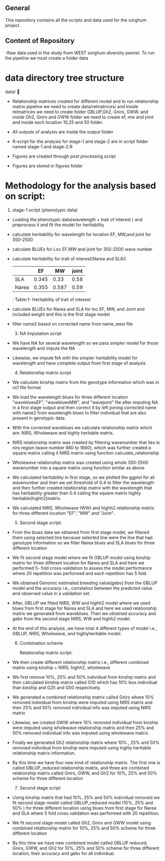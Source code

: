 ## General

This repository contains all the scripts and data used for the sorghum project.

## Content of Repository

-Raw data used in the study from WEST sorghum diversity pannel. To run the pipeline we must create a folder data


# data directory tree structure

data/


-   Relationship matrices created for different model and to run relationship matrix pipeline we need to create data/relmatrices/ and inside relmatrices we need to create folder GBLUP,Gh2, Gnirs, GWW. and inside Gh2, Gnirs and GWW folder we need to create ef, mw and joint and inside each location 10,25 and 50 folder.

-   All outputs of analysis are inside the output folder

-   R-script for the analysis for stage-1 and stage-2 are in script folder named stage-1 and stage-2.R

-   Figures are created through post processing script

-   Figures are stored in figures folder

# Methodology for the analysis based on script:

1.  stage-1 script (phenotypic data)

-   Loading the phenotypic data(wavelength + trait of interest ) and preprocess it and fit the model for heritability

-   calculate heritability for wavelength for location EF, MW,and joint for 350-2500

-   calculate BLUEs for Loc EF,MW and joint for 350-2500 wave number

-   calculate heritability for trait of interest(Narea and SLA)\

    |       | EF    | MW    | joint |
    |-------|-------|-------|-------|
    | SLA   | 0.345 | 0.33  | 0.58  |
    | Narea | 0.355 | 0.587 | 0.59  |

    : Table:1- Heritability of trait of interest

-   calculate BLUEs for Narea and SLA for loc EF, MW, and Joint and included weight and this is the first stage model

-   filter name2 based on corrected name from name_west file

    3.  NA Imputation script

-   We have NA for several wavelength so we pass simpler model for those wavelength and impute the NA

-   Likewise, we impute NA with the simpler heritability model for wavelength and have complete output from first stage of analysis

    4.  Relationship matrix script

-   We calculate kinship matrix from the genotype information which was in vcf file format

-   We load the wavelength blues for three different location "wavebluesEF", "wavebluesMW", and "wavejoint" file after imputing NA in a first stage output and then correct it by left joining corrected name with name2 from wavelength blues to filter individual that are also present in genotypic data.

-   With the corrected waveblues we calculate relationship matrix which are: NIRS, Wholewave and highly heritable matrix.

-   NIRS relationship matrix was created by filtering wavenumber that lies in nirs region (wave number 860 to 1660), which was further created a square matrix calling it NIRS matrix using function calculate_relationship

-   Wholewave relationship matrix was created using whole 350-2500 wavenumber into a square matrix using function similar as above

-   We calculated heritability in first stage, so we plotted the ggplot for all wavenumber and then we set threshold of 0.4 to filter the wavelength and then further created relationship matrix with the wavelength that has heritability greater than 0.4 calling the square matrix highly heritable(highh2)matrix.

-   We calculated NIRS, Wholewave (WW) and highh2 relationship matrix for three different location "EF", "MW" and "Joint".

    5.  Second stage script:

-   From the blues data we obtained from first stage model, we filtered them using selected line because selected line were the line that had genotype information so we filter Narea blues and SLA blues for three different location

-   We fit second stage model where we fit GBLUP model using kinship matrix for three different location for Narea and SLA and here we performed 5- fold cross-validation to assess the model performance where 20 repetition was performed and each repetition has 5 fold.

-   We obtained Genomic estimated breeding value(gebv) from the GBLUP model and the accuracy i.e., correlation between the predicted value and observed value in a validation set.

-   After, GBLUP we fitted NIRS, WW and highh2 model where we used blues from first stage for Narea and SLA and here we used relationship matrix we generated from waveblues. Then we obtained accuracy and gebv from the second stage NIRS, WW and highh2 model.

-   At the end of this analysis ,we have total 4 different types of model i.e., GBLUP, NIRS, Wholewave, and highlyheritable model.

    6.  Combination scheme

        Relationship matrix script:

-   We then create different relationship matrix i.e., different combined matrix using kinship + NIRS, highh2, wholewave

-   We first remove 10%, 25% and 50% individual from kinship matrix and then calculated kinship matrix called G10 which has 10% less individual than kinship and G25 and G50 respectively.

-   We generated a combined relationship matrix called Gnirs where 10% removed individual from kinship were imputed using NIRS matrix and then 25% and 50% removed individual info was imputed using NIRS matrix

-   Likewise, we created GWW where 10% removed individual from kinship were imputed using wholewave relationship matrix and then 25% and 50% removed individual info was imputed using wholewave matrix.

-   Finally we generated Gh2 relationship matrix where 10% , 25% and 50% removed individual from kinship were imputed using highly heritable relationship matrix information.

-   By this time we have four new kind of relationship matrix. The first one is called GBLUP_reduced relationship matrix, and three are combined relationship matrix called Gnirs, GWW, and Gh2 for 10%, 25% and 50% scheme for three different location

    7.  Second stage script

-   Using kinship matrix that had 10%, 25% and 50% individual removed we fit second stage model called GBLUP_reduced model (10%, 25% and 50% ) for three different location using blues from first stage for Narea and SLA where 5 fold cross validation was performed with 20 repetition.

-   We fit second stage model called Gh2, Gnirs and GWW model using combined relationship matrix for 10%, 25% and 50% scheme for three different location

-   By this time we have new combined model called GBLUP reduced, Gnirs, GWW, and Gh2 for 10%, 25% and 50% scheme for three different location, their accuracy and gebv for all individual.
